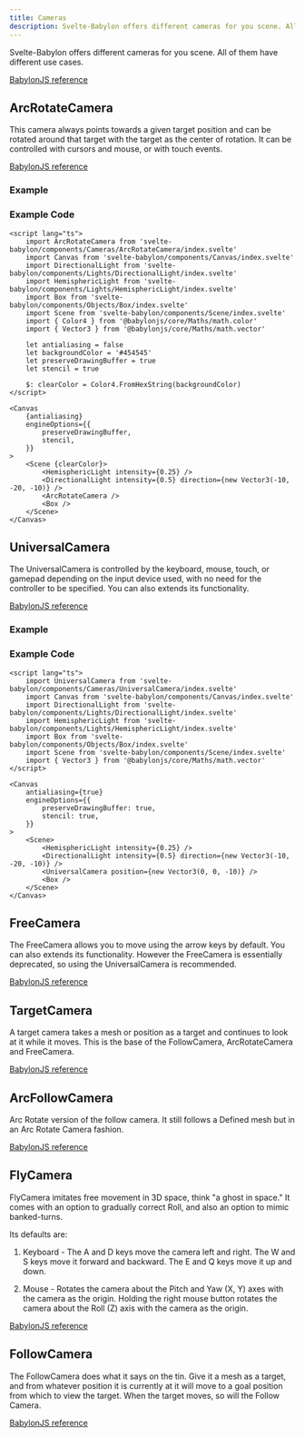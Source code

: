 ```yaml
---
title: Cameras
description: Svelte-Babylon offers different cameras for you scene. All of them have different use cases.
---
```


<script>
  import BoxStory from 'svelte-babylon/components/Objects/Box/Box.story.svelte'
  import UniversalCameraStory from 'svelte-babylon/components/Cameras/UniversalCamera/UniversalCamera.story.svelte'
  import ExampleWrapper from '$routes/docs/_components/ExampleWrapper.svelte'
</script>

Svelte-Babylon offers different cameras for you scene. All of them have different use cases.

[BabylonJS reference](https://doc.babylonjs.com/divingDeeper/cameras/camera_introduction)

## ArcRotateCamera

This camera always points towards a given target position and can be rotated around that target with the target as the center of rotation. It can be controlled with cursors and mouse, or with touch events.

[BabylonJS reference](https://doc.babylonjs.com/divingDeeper/cameras/camera_introduction#arc-rotate-camera)

### Example

<ExampleWrapper>
  <BoxStory />
</ExampleWrapper>

### Example Code

```svelte
<script lang="ts">
	import ArcRotateCamera from 'svelte-babylon/components/Cameras/ArcRotateCamera/index.svelte'
	import Canvas from 'svelte-babylon/components/Canvas/index.svelte'
	import DirectionalLight from 'svelte-babylon/components/Lights/DirectionalLight/index.svelte'
	import HemisphericLight from 'svelte-babylon/components/Lights/HemisphericLight/index.svelte'
	import Box from 'svelte-babylon/components/Objects/Box/index.svelte'
	import Scene from 'svelte-babylon/components/Scene/index.svelte'
	import { Color4 } from '@babylonjs/core/Maths/math.color'
	import { Vector3 } from '@babylonjs/core/Maths/math.vector'

	let antialiasing = false
	let backgroundColor = '#454545'
	let preserveDrawingBuffer = true
	let stencil = true

	$: clearColor = Color4.FromHexString(backgroundColor)
</script>

<Canvas
	{antialiasing}
	engineOptions={{
		preserveDrawingBuffer,
		stencil,
	}}
>
	<Scene {clearColor}>
		<HemisphericLight intensity={0.25} />
		<DirectionalLight intensity={0.5} direction={new Vector3(-10, -20, -10)} />
		<ArcRotateCamera />
		<Box />
	</Scene>
</Canvas>
```

## UniversalCamera

The UniversalCamera is controlled by the keyboard, mouse, touch, or gamepad depending on the input device used, with no need for the controller to be specified. You can also extends its functionality.

[BabylonJS reference](https://doc.babylonjs.com/divingDeeper/cameras/camera_introduction#universal-camera)

### Example

<ExampleWrapper>
  <UniversalCameraStory />
</ExampleWrapper>

### Example Code

```svelte
<script lang="ts">
	import UniversalCamera from 'svelte-babylon/components/Cameras/UniversalCamera/index.svelte'
	import Canvas from 'svelte-babylon/components/Canvas/index.svelte'
	import DirectionalLight from 'svelte-babylon/components/Lights/DirectionalLight/index.svelte'
	import HemisphericLight from 'svelte-babylon/components/Lights/HemisphericLight/index.svelte'
	import Box from 'svelte-babylon/components/Objects/Box/index.svelte'
	import Scene from 'svelte-babylon/components/Scene/index.svelte'
	import { Vector3 } from '@babylonjs/core/Maths/math.vector'
</script>

<Canvas
	antialiasing={true}
	engineOptions={{
		preserveDrawingBuffer: true,
		stencil: true,
	}}
>
	<Scene>
		<HemisphericLight intensity={0.25} />
		<DirectionalLight intensity={0.5} direction={new Vector3(-10, -20, -10)} />
		<UniversalCamera position={new Vector3(0, 0, -10)} />
		<Box />
	</Scene>
</Canvas>
```

## FreeCamera

The FreeCamera allows you to move using the arrow keys by default. You can also extends its functionality. However the FreeCamera is essentially deprecated, so using the UniversalCamera is recommended.

[BabylonJS reference](https://doc.babylonjs.com/typedoc/classes/babylon.freecamera)

## TargetCamera

A target camera takes a mesh or position as a target and continues to look at it while it moves.
This is the base of the FollowCamera, ArcRotateCamera and FreeCamera.

[BabylonJS reference](https://doc.babylonjs.com/typedoc/classes/babylon.targetcamera)

## ArcFollowCamera

Arc Rotate version of the follow camera.
It still follows a Defined mesh but in an Arc Rotate Camera fashion.

[BabylonJS reference](https://doc.babylonjs.com/typedoc/classes/babylon.arcfollowcamera)

## FlyCamera

FlyCamera imitates free movement in 3D space, think "a ghost in space." It comes with an option to gradually correct Roll, and also an option to mimic banked-turns.

Its defaults are:

1. Keyboard - The A and D keys move the camera left and right. The W and S keys move it forward and backward. The E and Q keys move it up and down.

2. Mouse - Rotates the camera about the Pitch and Yaw (X, Y) axes with the camera as the origin. Holding the right mouse button rotates the camera about the Roll (Z) axis with the camera as the origin.

[BabylonJS reference](https://doc.babylonjs.com/divingDeeper/cameras/camera_introduction#flycamera)

## FollowCamera

The FollowCamera does what it says on the tin. Give it a mesh as a target, and from whatever position it is currently at it will move to a goal position from which to view the target. When the target moves, so will the Follow Camera.

[BabylonJS reference](https://doc.babylonjs.com/divingDeeper/cameras/camera_introduction#followcamera)
